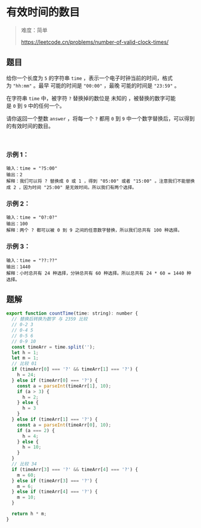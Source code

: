 # 有效时间的数目

> 难度：简单
>
> https://leetcode.cn/problems/number-of-valid-clock-times/

## 题目

给你一个长度为 `5` 的字符串 `time` ，表示一个电子时钟当前的时间，格式为 `"hh:mm"` 。最早 可能的时间是 `"00:00"` ，最晚 可能的时间是 `"23:59"` 。

在字符串 `time` 中，被字符 `?` 替换掉的数位是 未知的 ，被替换的数字可能是 `0` 到 `9` 中的任何一个。

请你返回一个整数 `answer` ，将每一个 `?` 都用 `0` 到 `9` 中一个数字替换后，可以得到的有效时间的数目。

 

### 示例 1：
```
输入：time = "?5:00"
输出：2
解释：我们可以将 ? 替换成 0 或 1 ，得到 "05:00" 或者 "15:00" 。注意我们不能替换成 2 ，因为时间 "25:00" 是无效时间。所以我们有两个选择。
```

### 示例 2：
```
输入：time = "0?:0?"
输出：100
解释：两个 ? 都可以被 0 到 9 之间的任意数字替换，所以我们总共有 100 种选择。
```

### 示例 3：
```
输入：time = "??:??"
输出：1440
解释：小时总共有 24 种选择，分钟总共有 60 种选择。所以总共有 24 * 60 = 1440 种选择。
```

## 题解

```javascript
export function countTime(time: string): number {
  // 替换后转换为数字 与 2359 比较
  // 0-2 3
  // 0-4 5
  // 0-5 6
  // 0-9 10
  const timeArr = time.split('');
  let h = 1;
  let m = 1;
  // 比较 01
  if (timeArr[0] === '?' && timeArr[1] === '?') {
    h = 24;
  } else if (timeArr[0] === '?') {
    const a = parseInt(timeArr[1], 10);
    if (a > 3) {
      h = 2;
    } else {
      h = 3
    }
  } else if (timeArr[1] === '?') {
    const a = parseInt(timeArr[0], 10);
    if (a === 2) {
      h = 4;
    } else {
      h = 10;
    }
  }
  // 比较 34
  if (timeArr[3] === '?' && timeArr[4] === '?') {
    m = 60;
  } else if (timeArr[3] === '?') {
    m = 6;
  } else if (timeArr[4] === '?') {
    m = 10;
  }

  return h * m;
}

```
